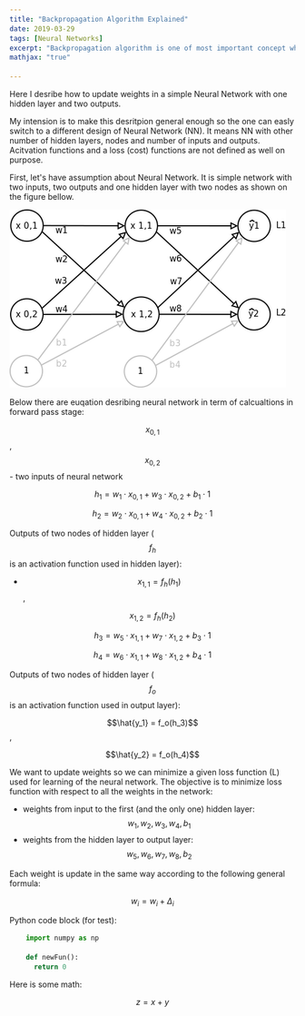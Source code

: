 ```yaml
---
title: "Backpropagation Algorithm Explained"
date: 2019-03-29
tags: [Neural Networks]
excerpt: "Backpropagation algorithm is one of most important concept when talking about training of Neural Networks"
mathjax: "true"

---
```


Here I desribe how to update weights in a simple Neural Network with one hidden layer and two outputs.

My intension is to make this desritpion general enough so the one can easly switch to a different design of Neural Network (NN). It means NN with other number of hidden layers, nodes and number of inputs and outputs. Acitvation functions and a loss (cost) functions are not defined as well on purpose.

First, let's have assumption about Neural Network. It is simple network with two inputs, two outputs and one hidden layer with two nodes as shown on the figure bellow.

![image](/images/Simple_NN_01.png)

Below there are euqation desribing neural network in term of calcualtions in forward pass stage:

$$ $$

$$x_{0,1}$$, $$x_{0,2}$$ - two inputs of neural network

$$h_1 = w_1 \cdot x_{0,1} + w_3 \cdot x_{0,2} + b_1 \cdot 1 $$

$$h_2 = w_2 \cdot x_{0,1} + w_4 \cdot x_{0,2} + b_2 \cdot 1 $$

Outputs of two nodes of hidden layer ($$f_h$$ is an activation function used in hidden layer):

* $$x_{1,1} = f_h(h_1)$$, 

$$x_{1,2} = f_h(h_2)$$

$$h_3 = w_5 \cdot x_{1,1} + w_7 \cdot x_{1,2} + b_3 \cdot 1 $$

$$h_4 = w_6 \cdot x_{1,1} + w_8 \cdot x_{1,2} + b_4 \cdot 1 $$

Outputs of two nodes of hidden layer ($$f_o$$ is an activation function used in output layer):

$$\hat{y_1} = f_o(h_3)$$, 

$$\hat{y_2} = f_o(h_4)$$

We want to update weights so we can minimize a given loss function (L) used for learning of the neural network. The objective is to minimize loss function with respect to all the weights in the network:
* weights from input to the first (and the only one) hidden layer: $$  w_1, w_2, w_3, w_4, b_1$$
* weights from the hidden layer to output layer: $$w_5, w_6, w_7, w_8, b_2$$

Each weight is update in the same way according to the following general formula:

$$w_i = w_i + \Delta_i$$

Python code block (for test):
```python
    import numpy as np

    def newFun():
      return 0
```
Here is some math:

$$z=x+y$$
